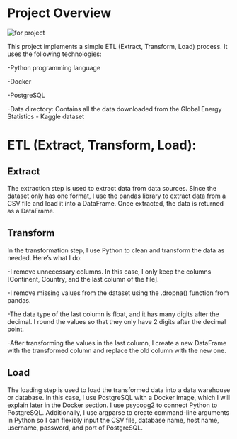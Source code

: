 # Project Overview
![for project](https://github.com/user-attachments/assets/d03139f3-ecf7-4795-9369-215f63d1a81a)

This project implements a simple ETL (Extract, Transform, Load) process. It uses the following technologies:

-Python programming language

-Docker

-PostgreSQL

-Data directory: Contains all the data downloaded from the Global Energy Statistics - Kaggle dataset

# ETL (Extract, Transform, Load):

## Extract
The extraction step is used to extract data from data sources. Since the dataset only has one format, I use the pandas library to extract data from a CSV file and load it into a DataFrame. Once extracted, the data is returned as a DataFrame.

## Transform

In the transformation step, I use Python to clean and transform the data as needed. Here’s what I do:

  -I remove unnecessary columns. In this case, I only keep the columns [Continent, Country, and the last column of the file].

  -I remove missing values from the dataset using the .dropna() function from pandas.

  -The data type of the last column is float, and it has many digits after the decimal. I round the values so that they only have 2 digits after the decimal point.

  -After transforming the values in the last column, I create a new DataFrame with the transformed column and replace the old column with the new one.

## Load
The loading step is used to load the transformed data into a data warehouse or database. In this case, I use PostgreSQL with a Docker image, which I will explain later in the Docker section. I use psycopg2 to connect Python to PostgreSQL. Additionally, I use argparse to create command-line arguments in Python so I can flexibly input the CSV file, database name, host name, username, password, and port of PostgreSQL.
